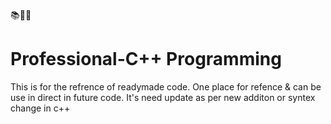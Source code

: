 :books::notebook_with_decorative_cover::pencil:
# Professional-C++ Programming
This is for the refrence of readymade code.
One place for refence & can be use in direct in future code.
It's need update as per new additon or syntex change in  c++

